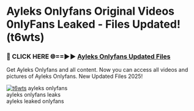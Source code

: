 # Ayleks Onlyfans Original Videos 0nlyFans Leaked - Files Updated! (t6wts)

<h3>🔴 CLICK HERE 🌐==►► <a href="https://tinyurl.com/x26r9saj" rel="nofollow">Ayleks Onlyfans Updated Files</a></h3>

Get Ayleks Onlyfans and all content. Now you can access all videos and pictures of Ayleks Onlyfans. New Updated Files 2025!

[![t6wts](https://i.imgur.com/LkgZPqh.gif)](https://tinyurl.com/x26r9saj)
ayleks onlyfans<br>
ayleks onlyfans leaks<br>
ayleks leaked onlyfans